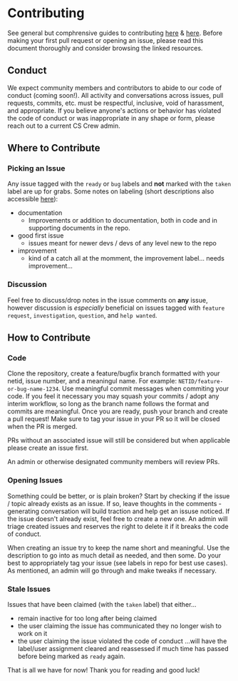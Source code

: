 # Contributing

See general but comphrensive guides to contributing [here](https://www.freecodecamp.org/news/the-definitive-guide-to-contributing-to-open-source-900d5f9f2282/) & [here](http://opensource.guide/how-to-contribute/).
Before making your first pull request or opening an issue, please read this document thoroughly and consider browsing the linked resources.

## Conduct

We expect community members and contributors to abide to our code of conduct (coming soon!). All activity and conversations across issues, pull requests, commits, etc. must be respectful, inclusive, void of harassment, and appropriate. If you believe anyone's actions or behavior has violated the code of conduct or was inappropriate in any shape or form, please reach out to a current CS Crew admin.


## Where to Contribute

### Picking an Issue 
Any issue tagged with the `ready` or `bug` labels and **not** marked with the `taken` label are up for grabs. 
Some notes on labeling (short descriptions also accessible [here](https://github.com/UVM-CS-Crew/crew-bot/labels)):

- documentation
  - Improvements or addition to documentation, both in code and in supporting documents in the repo.
- good first issue
  - issues meant for newer devs / devs of any level new to the repo
- improvement
  - kind of a catch all at the momment, the improvement label... needs improvement...

### Discussion

Feel free to discuss/drop notes in the issue comments on **any** issue, however discussion is *especially* beneficial on issues tagged with `feature request`, `investigation`, `question`, and `help wanted`. 


## How to Contribute

### Code

Clone the repository, create a feature/bugfix branch formatted with your netid, issue number, and a meaningul name. For example: `NETID/feature-or-bug-name-1234`.
Use meaningful commit messages when commiting your code. If you feel it necessary you may squash your commits / adopt any interim workflow, so long as the branch name follows the format and commits are meaningful. 
Once you are ready, push your branch and create a pull request! Make sure to tag your issue in your PR so it will be closed when the PR is merged.

PRs without an associated issue will still be considered but when applicable please create an issue first.

An admin or otherwise designated community members will review PRs.

### Opening Issues

Something could be better, or is plain broken? Start by checking if the issue / topic already exists as an issue. If so, leave thoughts in the comments - generating conversation will build traction and help get an issuse noticed.
If the issue doesn't already exist, feel free to create a new one. An admin will triage created issues and reserves the right to delete it if it breaks the code of conduct.

When creating an issue try to keep the name short and meaningful. Use the description to go into as much detail as needed, and then some.
Do your best to appropriately tag your issue (see labels in repo for best use cases). As mentioned, an admin will go through and make tweaks if necessary.

### Stale Issues

Issues that have been claimed (with the `taken` label) that either...
- remain inactive for too long after being claimed
- the user claiming the issue has communicated they no longer wish to work on it
- the user claiming the issue violated the code of conduct
...will have the label/user assignment cleared and reassessed if much time has passed before being marked as `ready` again.


That is all we have for now! Thank you for reading and good luck!
